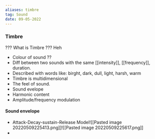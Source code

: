 ```yaml
---
aliases: timbre
tag: Sound
date: 09-05-2022
---
```

### Timbre
??? What is Timbre ??? Heh
- Colour of sound ??
- Diff between two sounds with the same [[intensity]], [[frequency]], duration.
- Described with words like: birght, dark, dull, light, harsh, warm
- Timbre is multidimensional
- The feel of sound.
- Sound evelope
- Harmonic content
- Amplitude/frequency modulation
#### Sound envelope
- Attack-Decay-sustain-Release Model![[Pasted image 20220509225413.png]]![[Pasted image 20220509225617.png]]
- 